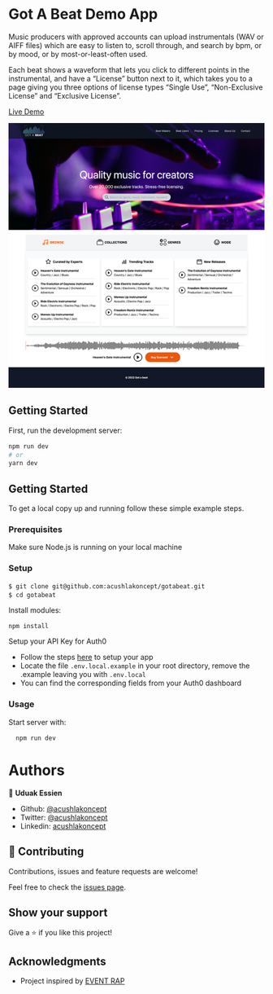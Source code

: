 # Got A Beat Demo App

Music producers with approved accounts can upload instrumentals (WAV or AIFF files) which are easy to listen to, scroll through, and search by bpm, or by mood, or by most-or-least-often used.

Each beat shows a waveform that lets you click to different points in the instrumental, and have a “License” button next to it, which takes you to a page giving you three options of license types “Single Use”, “Non-Exclusive License” and “Exclusive License”.

[Live Demo](https://gotabeat.vercel.app/)

![screenshot](./screenshot.jpeg)

## Getting Started

First, run the development server:

```bash
npm run dev
# or
yarn dev
```

## Getting Started

To get a local copy up and running follow these simple example steps.

### Prerequisites

Make sure Node.js is running on your local machine

### Setup

~~~bash
$ git clone git@github.com:acushlakoncept/gotabeat.git
$ cd gotabeat
~~~

Install modules:

```
npm install
```

Setup your API Key for Auth0

- Follow the steps [here](https://auth0.com/docs/quickstart/webapp/nextjs/01-login) to setup your app
- Locate the file `.env.local.example` in your root directory, remove the .example leaving you with `.env.local`
- You can find the corresponding fields from your Auth0 dashboard

### Usage

Start server with:

```
  npm run dev
```

# Authors

👤 **Uduak Essien**

- Github: [@acushlakoncept](https://github.com/acushlakoncept/)
- Twitter: [@acushlakoncept](https://twitter.com/acushlakoncept)
- Linkedin: [acushlakoncept](https://www.linkedin.com/in/acushlakoncept/)

## 🤝 Contributing

Contributions, issues and feature requests are welcome!

Feel free to check the [issues page](issues/).

## Show your support

Give a ⭐️ if you like this project!

## Acknowledgments
- Project inspired by [EVENT RAP](https://www.eventrap.com/)


